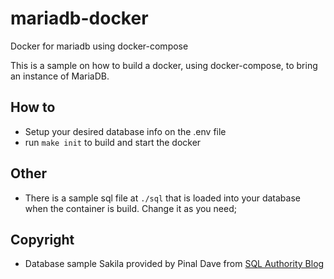 # mariadb-docker
Docker for mariadb using docker-compose

This is a sample on how to build a docker, using docker-compose, to bring an instance of MariaDB.

## How to
- Setup your desired database info on the .env file
- run `make init` to build and start the docker

## Other
- There is a sample sql file at `./sql` that is loaded into your database when the container is build. Change it as you need;

## Copyright
- Database sample Sakila provided by Pinal Dave from [SQL Authority Blog](https://blog.sqlauthority.com/2020/02/15/mysql-download-sample-database-sakila-world-employee/)
